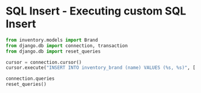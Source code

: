 # SQL Insert - Executing custom SQL Insert

```python
from inventory.models import Brand
from django.db import connection, transaction
from django.db import reset_queries

cursor = connection.cursor()
cursor.execute("INSERT INTO inventory_brand (name) VALUES (%s, %s)", ['10','Reebok'])

connection.queries
reset_queries()

```
